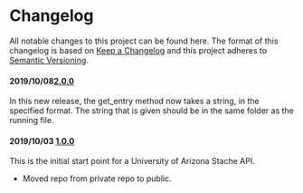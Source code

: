 # Changelog

All notable changes to this project can be found here.
The format of this changelog is based on [Keep a Changelog](https://keepachangelog.com/en/1.0.0/) and this project adheres to [Semantic Versioning](https://semver.org/spec/v2.0.0.html).

#### 2019/10/08[2.0.0](https://github.com/UACoreFacilitiesIT/UA-Stache-API)
In this new release, the get_entry method now takes a string, in the specified
format. The string that is given should be in the same folder as the running
file.

#### 2019/10/03 [1.0.0](https://github.com/UACoreFacilitiesIT/UA-Stache-API/commit/41585c846c282beccb392736b61c98cfa0b4e727)
This is the initial start point for a University of Arizona Stache API.

- Moved repo from private repo to public.
